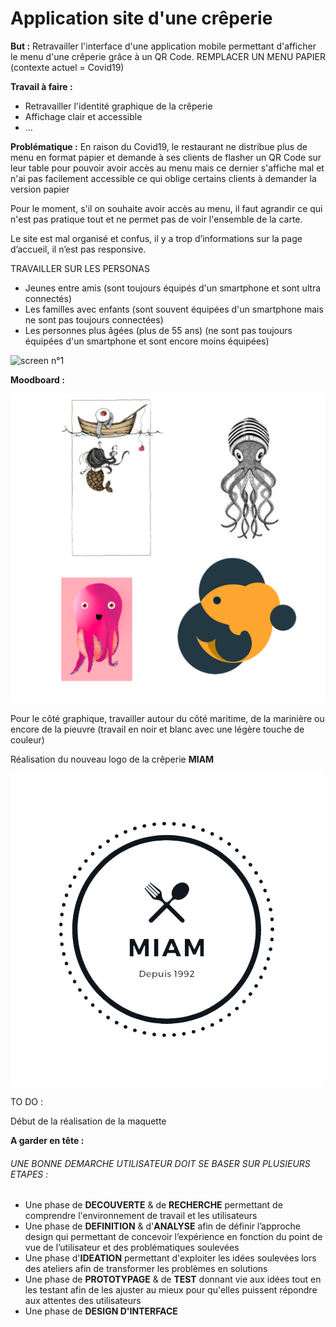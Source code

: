 # Application site d'une crêperie

**But :** Retravailler l'interface d'une application mobile permettant d'afficher le menu d'une crêperie grâce à un QR Code. REMPLACER UN MENU PAPIER (contexte actuel = Covid19)

**Travail à faire :**
- Retravailler l'identité graphique de la crêperie
- Affichage clair et accessible
- ...

**Problématique :** En raison du Covid19, le restaurant ne distribue plus de menu en format papier et demande à ses clients de flasher un QR Code sur leur table pour pouvoir avoir accès au menu mais ce dernier s'affiche mal et n'ai pas facilement accessible ce qui oblige certains clients à demander la version papier

Pour le moment, s'il on souhaite avoir accès au menu, il faut agrandir ce qui n'est pas pratique tout et ne permet pas de voir l'ensemble de la carte.

Le site est mal organisé et confus, il y a trop d’informations sur la page d’accueil, il n’est pas responsive.


TRAVAILLER SUR LES PERSONAS

- Jeunes entre amis (sont toujours équipés d'un smartphone et sont ultra connectés)
- Les familles avec enfants (sont souvent équipées d'un smartphone mais ne sont pas toujours connectées)
- Les personnes plus âgées (plus de 55 ans) (ne sont pas toujours équipées d'un smartphone et sont encore moins équipées)


![screen n°1](maquette/screen1.jpg)

**Moodboard :**

![screen n°2](Moodboard/Moodboard.png)

Pour le côté graphique, travailler autour du côté maritime, de la marinière ou encore de la pieuvre (travail en noir et blanc avec une légère touche de couleur)

Réalisation du nouveau logo de la crêperie **MIAM**

![screen n°3](img/Logo.png)



TO DO :

Début de la réalisation de la maquette 

**A garder en tête :**
###### UNE BONNE DEMARCHE UTILISATEUR DOIT SE BASER SUR PLUSIEURS ETAPES :

- Une phase de **DECOUVERTE** & de **RECHERCHE** permettant de comprendre l'environnement de travail et les utilisateurs
- Une phase de **DEFINITION** & d'**ANALYSE** afin de définir l’approche design qui permettant de concevoir l’expérience en fonction du point de vue de l’utilisateur et des problématiques soulevées
- Une phase d'**IDEATION** permettant d'exploiter les idées soulevées lors des ateliers afin de transformer les problèmes en solutions
- Une phase de **PROTOTYPAGE** & de **TEST** donnant vie aux idées tout en les testant afin de les ajuster au mieux pour qu'elles puissent répondre aux attentes des utilisateurs
- Une phase de **DESIGN D'INTERFACE**
